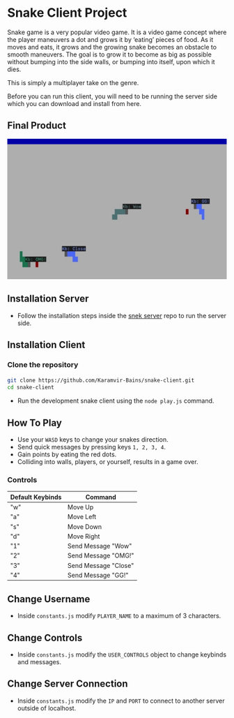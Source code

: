 # Snake Client Project

Snake game is a very popular video game. It is a video game concept where the player maneuvers a dot and grows it by ‘eating’ pieces of food. As it moves and eats, it grows and the growing snake becomes an obstacle to smooth maneuvers. The goal is to grow it to become as big as possible without bumping into the side walls, or bumping into itself, upon which it dies.

This is simply a multiplayer take on the genre.

Before you can run this client, you will need to be running the server side which you can download and install from here. 

## Final Product

!["Snake Game Image"](./images/Game.png)

## Installation Server
- Follow the installation steps inside the [snek server](https://github.com/lighthouse-labs/snek-multiplayer) repo to run the server side.

## Installation Client
### Clone the repository

```bash
git clone https://github.com/Karamvir-Bains/snake-client.git
cd snake-client
```
- Run the development snake client using the `node play.js` command.

## How To Play
- Use your `WASD` keys to change your snakes direction.
- Send quick messages by pressing keys `1, 2, 3, 4`.
- Gain points by eating the red dots.
- Colliding into walls, players, or yourself, results in a game over.

### Controls
| Default Keybinds | Command  |
|-----|-----------------------|
| "w" | Move Up               |
| "a" | Move Left             |
| "s" | Move Down             |
| "d" | Move Right            |
| "1" | Send Message "Wow"    |
| "2" | Send Message "OMG!"   |
| "3" | Send Message "Close"  |
| "4" | Send Message "GG!"    |

## Change Username
- Inside `constants.js` modify `PLAYER_NAME` to a maximum of 3 characters.

## Change Controls
- Inside `constants.js` modify the `USER_CONTROLS` object to change keybinds and messages.

## Change Server Connection
- Inside `constants.js` modify the `IP` and `PORT` to connect to another server outside of localhost.